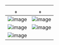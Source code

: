| 。                                                                                        | 。                                                                                        |
| ----------------------------------------------------------------------------------------- | ----------------------------------------------------------------------------------------- |
| ![image](https://github.com/user-attachments/assets/36fbf672-d68c-4210-9db0-f3ac8e148c25) | ![image](https://github.com/user-attachments/assets/4ce542a9-0f56-4da8-b8e1-c80e71cbd9de) |
| ![image](https://github.com/user-attachments/assets/3eac6fd2-1d57-404e-8587-df644b79caa9) | ![image](https://github.com/user-attachments/assets/adf93189-5dca-4e26-a5dc-97a735670014) |
| ![image](https://github.com/user-attachments/assets/40754839-6203-4467-a28c-fe344443e85f) |
